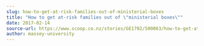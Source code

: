 ```yaml
---
slug: how-to-get-at-risk-families-out-of-ministerial-boxes
title: "How to get at-risk families out of \"ministerial boxes\""
date: 2017-02-14
source-url: https://www.scoop.co.nz/stories/GE1702/S00063/how-to-get-at-risk-families-out-of-ministerial-boxes.htm
author: massey-university
---
```

